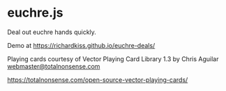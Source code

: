euchre.js
=========

Deal out euchre hands quickly.

Demo at https://richardkiss.github.io/euchre-deals/

Playing cards courtesy of Vector Playing Card Library 1.3
by Chris Aguilar webmaster@totalnonsense.com

https://totalnonsense.com/open-source-vector-playing-cards/
